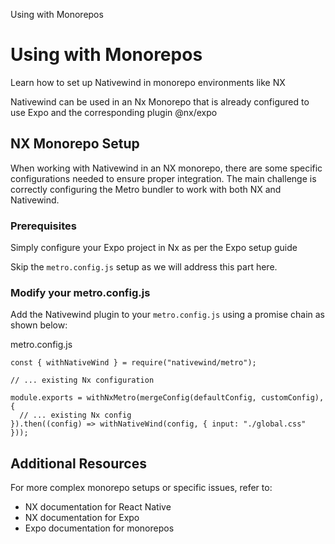 Using with Monorepos

# Using with Monorepos

Learn how to set up Nativewind in monorepo environments like NX

Nativewind can be used in an Nx Monorepo that is already configured to use Expo and the corresponding plugin @nx/expo

## NX Monorepo Setup

When working with Nativewind in an NX monorepo, there are some specific configurations needed to ensure proper integration. The main challenge is correctly configuring the Metro bundler to work with both NX and Nativewind.

### Prerequisites

Simply configure your Expo project in Nx as per the Expo setup guide

Skip the `metro.config.js` setup as we will address this part here.

### Modify your metro.config.js

Add the Nativewind plugin to your `metro.config.js` using a promise chain as shown below:

metro.config.js

```
const { withNativeWind } = require("nativewind/metro");
 
// ... existing Nx configuration
 
module.exports = withNxMetro(mergeConfig(defaultConfig, customConfig), {
  // ... existing Nx config
}).then((config) => withNativeWind(config, { input: "./global.css" }));
```

## Additional Resources

For more complex monorepo setups or specific issues, refer to:

* NX documentation for React Native
* NX documentation for Expo
* Expo documentation for monorepos
